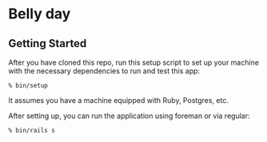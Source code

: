 # Belly day

## Getting Started

After you have cloned this repo, run this setup script to set up your machine
with the necessary dependencies to run and test this app:

    % bin/setup

It assumes you have a machine equipped with Ruby, Postgres, etc.

After setting up, you can run the application using foreman or via regular:

    % bin/rails s
